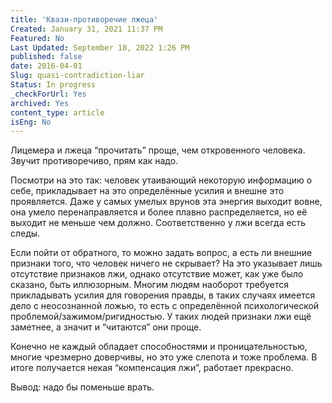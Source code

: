 ```yaml
---
title: 'Квази-противоречие лжеца'
Created: January 31, 2021 11:37 PM
Featured: No
Last Updated: September 18, 2022 1:26 PM
published: false
date: 2016-04-01
Slug: quasi-contradiction-liar
Status: In progress
_checkForUrl: Yes
archived: Yes
content_type: article
isEng: No
---
```


Лицемера и лжеца “прочитать” проще, чем откровенного человека. Звучит противоречиво, прям как надо.

Посмотри на это так: человек утаивающий некоторую информацию о себе, прикладывает на это определённые усилия и внешне это проявляется. Даже у самых умелых врунов эта энергия выходит вовне, она умело перенаправляется и более плавно распределяется, но её выходит не меньше чем должно. Соответственно у лжи всегда есть следы.

Если пойти от обратного, то можно задать вопрос, а есть ли внешние признаки того, что человек ничего не скрывает? На это указывает лишь отсутствие признаков лжи, однако отсутствие может, как уже было сказано, быть иллюзорным. Многим людям наоборот требуется прикладывать усилия для говорения правды, в таких случаях имеется дело с неосознанной ложью, то есть с определённой психологической проблемой/зажимом/ригидностью. У таких людей признаки лжи ещё заметнее, а значит и “читаются” они проще.

Конечно не каждый обладает способностями и проницательностью, многие чрезмерно доверчивы, но это уже слепота и тоже проблема. В итоге получается некая “компенсация лжи”, работает прекрасно.

Вывод: надо бы поменьше врать.